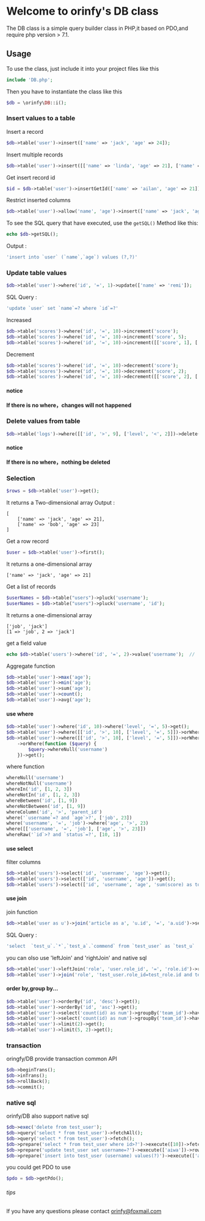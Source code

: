 # Welcome to orinfy's DB class
The DB class is a simple query builder class in PHP,it based on PDO,and require php version > 7.1.


## Usage
To use the class, just include it into your project files like this
```php
include 'DB.php';
```
Then you have to instantiate the class like this
```php
$db = \orinfy\DB::i();
```
### Insert values to a table
Insert a record
```php
$db->table('user')->insert(['name' => 'jack', 'age' => 24]);
```
Insert multiple records
```php
$db->table('user')->insert([['name' => 'linda', 'age' => 21], ['name' => 'bob', 'age' => 24]]);
```
Get insert record id
```php
$id = $db->table('user')->insertGetId(['name' => 'ailan', 'age' => 21]);
```
Restrict inserted columns
```php
$db->table('user')->allow('name', 'age')->insert(['name' => 'jack', 'age' => 24, 'job' => 'programmer']);
```
To see the SQL query that have executed, use the `getSQL()` Method like this:
```php
echo $db->getSQL();
```
Output :
```sql
'insert into `user` (`name`,`age`) values (?,?)'
```
### Update table values
```php
$db->table('user')->where('id', '=', 1)->update(['name' => 'remi']);
```
SQL Query :
```sql
'update `user` set `name`=? where `id`=?'
```
Increased
```php
$db->table('scores')->where('id', '=', 10)->increment('score');
$db->table('scores')->where('id', '=', 10)->increment('score', 5);
$db->table('scores')->where('id', '=', 10)->increment([['score', 1], ['level', 9]]);
```
Decrement
```php
$db->table('scores')->where('id', '=', 10)->decrement('score');
$db->table('scores')->where('id', '=', 10)->decrement('score', 2);
$db->table('scores')->where('id', '=', 10)->decrement([['score', 2], ['level', 1]]);
```
#### notice
**If there is no where，changes will not happened**

### Delete values from table
```php
$db->table('logs')->where([['id', '>', 9], ['level', '<', 2]])->delete();
```
#### notice
**If there is no where，nothing be deleted**

### Selection 
```php
$rows = $db->table('user')->get();
```
It returns a Two-dimensional array
Output : 
```plain
[
    ['name' => 'jack', 'age' => 21],
    ['name' => 'bob', 'age' => 23]
]
```
Get a row record
 ```php
$user = $db->table('user')->first();
```
It returns a one-dimensional array
```plain
['name' => 'jack', 'age' => 21]
```
Get a list of records
```php
$userNames = $db->table("users")->pluck('username');
$userNames = $db->table("users")->pluck('username', 'id');
```
It returns a one-dimensional array
```plain
['job', 'jack']
[1 => 'job', 2 => 'jack']
```
get a field value
```php
echo $db->table('users')->where('id', '=', 2)->value('username');  // 'jack'
```
Aggregate function
```php
$db->table('user')->max('age');
$db->table('user')->min('age');
$db->table('user')->sum('age');
$db->table('user')->count();
$db->table('user')->avg('age');
```
#### use where 
```php
$db->table('user')->where('id', 10)->where('level', '=', 5)->get();
$db->table('user')->where([['id', '>', 10], ['level', '=', 5]])->orWhere('status', '=', 0)->get();
$db->table('user')->where([['id', '>', 10], ['level', '=', 5]])->orWhere('status', '=', 0)
    ->orWhere(function ($query) {
        $query->whereNull('username')
    })->get();
```
where function
```php
whereNull('username')
whereNotNull('username')
whereIn('id', [1, 2, 3])
whereNotIn('id', [1, 2, 3])
whereBetween('id', [1, 9])
whereNotBetween('id', [1, 9])
whereColumn('id', '>', 'parent_id')
where('`username`=? and `age`>?', ['job', 23])
where('username', '=', 'job')->where('age', '>', 23)
where([['username', '=', 'job'], ['age', '>', 23]])
whereRaw('`id`>? and `status`=?', [10, 1])
```
#### use select
filter columns
```php
$db->table('users')->select('id', 'username', 'age')->get();
$db->table('users')->select(['id', 'username', 'age'])->get();
$db->table('users')->select(['id', 'username', 'age', 'sum(score) as total'])->get();
```
#### use join
join function
```php
$db->table('user as u')->join('article as a', 'u.id', '=', 'a.uid')->select('u.*', 'a.commend')->get();
```
SQL Query :
```sql
'select  `test_u`.`*`,`test_a`.`commend` from `test_user` as `test_u`  inner join `test_article` as `test_a` on `test_u`.id=`test_a`.uid'
```
you can olso use 'leftJoin' and 'rightJoin' and native sql
```php
$db->table('user')->leftJoin('role', 'user.role_id', '=', 'role.id')->rightJoin('posts', 'uid', '=', 'user.id');
$db->table('user')->join('role', 'test_user.role_id=test_role.id and test_role.status>?', [1]);
```
#### order by,group by...
```php
$db->table('user')->orderBy('id', 'desc')->get();
$db->table('user')->orderBy('id', 'asc')->get();
$db->table('user')->select('count(id) as num')->groupBy('team_id')->having('num', '>', 2)->get();
$db->table('user')->select('count(id) as num')->groupBy('team_id')->having('`num`>?', [2])->get();
$db->table('user')->limit(2)->get();
$db->table('user')->limit(5, 2)->get();
```
### transaction
oringfy/DB provide transaction common API
```php
$db->beginTrans();
$db->inTrans();
$db->rollBack();
$db->commit();
```
### native sql
orinfy/DB also support native sql
```php
$db->exec('delete from test_user');
$db->query('select * from test_user')->fetchAll();
$db->query('select * from test_user')->fetch();
$db->prepare('select * from test_user where id>?')->execute([10])->fetch();
$db->prepare('update test_user set username=?')->execute(['aiwa'])->rowCount();
$db->prepare('insert into test_user (username) values(?)')->execute(['aiwa'])->lastInsertId();
```
you could get PDO to use
```php
$pdo = $db->getPdo();
```

###### tips
If you have any questions please contact orinfy@foxmail.com
